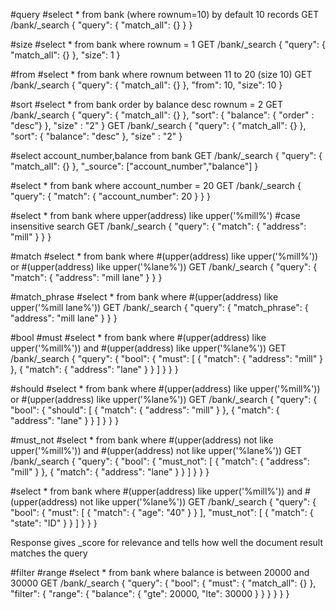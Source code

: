 #query
#select * from bank (where rownum=10) by default 10 records
GET /bank/_search
{
  "query": { "match_all": {} }
}

#size
#select * from bank where rownum = 1
GET /bank/_search
{
  "query": { "match_all": {} },
  "size": 1
}

#from
#select * from bank where rownum between 11 to 20 (size 10)
GET /bank/_search
{
  "query": { "match_all": {} },
  "from": 10,
  "size": 10
}

#sort
#select * from bank order by balance desc rownum = 2
GET /bank/_search
{
  "query": { "match_all": {} },
  "sort": { "balance": { "order" : "desc"} },
  "size" : "2"
}
GET /bank/_search
{
  "query": { "match_all": {} },
  "sort": { "balance": "desc" },
  "size" : "2"
}

#select account_number,balance from bank
GET /bank/_search
{
  "query": { "match_all": {} },
  "_source": ["account_number","balance"]
}

#select * from bank where account_number = 20
GET /bank/_search
{
  "query": { "match": { "account_number": 20 } }
}

#select * from bank where upper(address) like upper('%mill%')
#case insensitive search
GET /bank/_search
{
  "query": { "match": { "address": "mill" } }
}

#match
#select * from bank where 
#(upper(address) like upper('%mill%')) or
#(upper(address) like upper('%lane%'))
GET /bank/_search
{
  "query": { "match": { "address": "mill lane" } }
}

#match_phrase
#select * from bank where 
#(upper(address) like upper('%mill lane%'))
GET /bank/_search
{
  "query": { "match_phrase": { "address": "mill lane" } }
}


#bool
#must
#select * from bank where 
#(upper(address) like upper('%mill%')) and
#(upper(address) like upper('%lane%'))
GET /bank/_search
{
  "query": {
    "bool": {
      "must": [
        { "match": { "address": "mill" } },
        { "match": { "address": "lane" } }
      ]
    }
  }
}

#should
#select * from bank where 
#(upper(address) like upper('%mill%')) or
#(upper(address) like upper('%lane%'))
GET /bank/_search
{
  "query": {
    "bool": {
      "should": [
        { "match": { "address": "mill" } },
        { "match": { "address": "lane" } }
      ]
    }
  }
}

#must_not
#select * from bank where 
#(upper(address) not like upper('%mill%')) and
#(upper(address) not like upper('%lane%'))
GET /bank/_search
{
  "query": {
    "bool": {
      "must_not": [
        { "match": { "address": "mill" } },
        { "match": { "address": "lane" } }
      ]
    }
  }
}

#select * from bank where 
#(upper(address) like upper('%mill%')) and
#(upper(address) not like upper('%lane%'))
GET /bank/_search
{
  "query": {
    "bool": {
      "must": [
        { "match": { "age": "40" } }
      ],
      "must_not": [
        { "match": { "state": "ID" } }
      ]
    }
  }
}

Response gives _score for relevance and tells how well the document result matches the query

#filter
#range
#select * from bank where balance is between 20000 and 30000
GET /bank/_search
{
  "query": {
    "bool": {
      "must": { "match_all": {} },
      "filter": {
        "range": {
          "balance": {
            "gte": 20000,
            "lte": 30000
          }
        }
      }
    }
  }
}